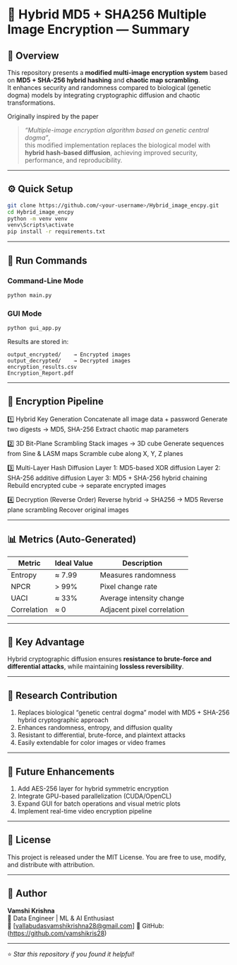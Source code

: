 # 🔐 Hybrid MD5 + SHA256 Multiple Image Encryption — Summary

## 🧭 Overview
This repository presents a **modified multi-image encryption system** based on **MD5 + SHA-256 hybrid hashing** and **chaotic map scrambling**.  
It enhances security and randomness compared to biological (genetic dogma) models by integrating cryptographic diffusion and chaotic transformations.

Originally inspired by the paper  
> *“Multiple-image encryption algorithm based on genetic central dogma”*,  
this modified implementation replaces the biological model with **hybrid hash-based diffusion**, achieving improved security, performance, and reproducibility.

---

## ⚙️ Quick Setup
```bash
git clone https://github.com/<your-username>/Hybrid_image_encpy.git
cd Hybrid_image_encpy
python -m venv venv
venv\Scripts\activate
pip install -r requirements.txt
```

---

## 🚀 Run Commands
### Command-Line Mode
```bash
python main.py
```

### GUI Mode
```bash
python gui_app.py
```

Results are stored in:
```
output_encrypted/    → Encrypted images
output_decrypted/    → Decrypted images
encryption_results.csv
Encryption_Report.pdf
```

---

## 🔐 Encryption Pipeline
1️⃣ Hybrid Key Generation
Concatenate all image data + password
Generate two digests → MD5, SHA-256
Extract chaotic map parameters

2️⃣ 3D Bit-Plane Scrambling
Stack images → 3D cube
Generate sequences from Sine & LASM maps
Scramble cube along X, Y, Z planes

3️⃣ Multi-Layer Hash Diffusion
Layer 1: MD5-based XOR diffusion
Layer 2: SHA-256 additive diffusion
Layer 3: MD5 + SHA-256 hybrid chaining
Rebuild encrypted cube → separate encrypted images

4️⃣ Decryption (Reverse Order)
Reverse hybrid → SHA256 → MD5
Reverse plane scrambling
Recover original images 

---

## 📊 Metrics (Auto-Generated)
| Metric | Ideal Value | Description |
|---------|--------------|-------------|
| Entropy | ≈ 7.99 | Measures randomness |
| NPCR | > 99% | Pixel change rate |
| UACI | ≈ 33% | Average intensity change |
| Correlation | ≈ 0 | Adjacent pixel correlation |

---

## 🧠 Key Advantage
Hybrid cryptographic diffusion ensures **resistance to brute-force and differential attacks**, while maintaining **lossless reversibility**.

---

## 🧠 Research Contribution
  1. Replaces biological “genetic central dogma” model with MD5 + SHA-256 hybrid cryptographic approach
  2. Enhances randomness, entropy, and diffusion quality
  3. Resistant to differential, brute-force, and plaintext attacks
  4. Easily extendable for color images or video frames

---

## 🧩 Future Enhancements

  1. Add AES-256 layer for hybrid symmetric encryption
  2. Integrate GPU-based parallelization (CUDA/OpenCL)
  3. Expand GUI for batch operations and visual metric plots
  4. Implement real-time video encryption pipeline

---

## 📜 License

This project is released under the MIT License.
You are free to use, modify, and distribute with attribution.

---

## 🧩 Author
**Vamshi Krishna**  
💼 Data Engineer | ML & AI Enthusiast  
📧 [vallabudasvamshikrishna28@gmail.com]
📘 GitHub: (https://github.com/vamshikris28)

---
⭐ *Star this repository if you found it helpful!*
